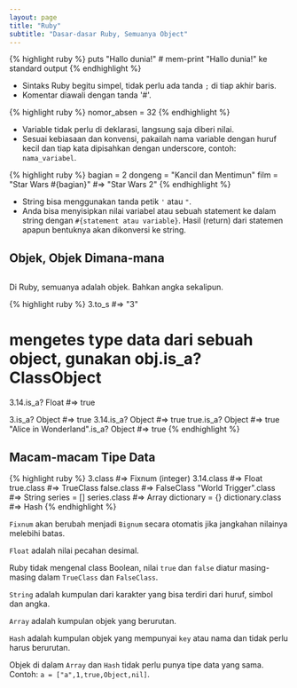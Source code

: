```yaml
---
layout: page
title: "Ruby"
subtitle: "Dasar-dasar Ruby, Semuanya Object"
---
```

{% highlight ruby %}
puts "Hallo dunia!" # mem-print "Hallo dunia!" ke standard output
{% endhighlight %}

* Sintaks Ruby begitu simpel, tidak perlu ada tanda `;` di tiap akhir baris. 
* Komentar diawali dengan tanda '#'.

{% highlight ruby %}
nomor_absen = 32
{% endhighlight %}

* Variable tidak perlu di deklarasi, langsung saja diberi nilai. 
* Sesuai kebiasaan dan konvensi, pakailah nama variable dengan huruf kecil dan tiap kata dipisahkan dengan underscore, contoh: `nama_variabel`.

{% highlight ruby %}
bagian = 2
dongeng = "Kancil dan Mentimun"
film = "Star Wars #{bagian}" #=> "Star Wars 2"
{% endhighlight %}

* String bisa menggunakan tanda petik `'` atau `"`. 
* Anda bisa menyisipkan nilai variabel atau sebuah statement ke dalam string dengan `#{statement atau variable}`. Hasil (return) dari statemen apapun bentuknya akan dikonversi ke string.

## Objek, Objek Dimana-mana

<p><img src="http://i.imgur.com/qjWFhMa.png" alt=""></p>

Di Ruby, semuanya adalah objek. Bahkan angka sekalipun.

{% highlight ruby %}
3.to_s #=> "3"

# mengetes type data dari sebuah object, gunakan obj.is_a? ClassObject
3.14.is_a? Float #=> true

3.is_a? Object #=> true
3.14.is_a? Object #=> true
true.is_a? Object #=> true
"Alice in Wonderland".is_a? Object #=> true
{% endhighlight %}

## Macam-macam Tipe Data

{% highlight ruby %}
3.class #=> Fixnum (integer)
3.14.class #=> Float
true.class #=> TrueClass 
false.class #=> FalseClass
"World Trigger".class #=> String
series = []
series.class #=> Array
dictionary = {}
dictionary.class #=> Hash
{% endhighlight %}

`Fixnum` akan berubah menjadi `Bignum` secara otomatis jika jangkahan nilainya melebihi batas.

`Float` adalah nilai pecahan desimal.

Ruby tidak mengenal class Boolean, nilai `true` dan `false` diatur masing-masing dalam `TrueClass` dan `FalseClass`.

`String` adalah kumpulan dari karakter yang bisa terdiri dari huruf, simbol dan angka.

`Array` adalah kumpulan objek yang berurutan. 

`Hash` adalah kumpulan objek yang mempunyai `key` atau nama dan tidak perlu harus berurutan.

Objek di dalam `Array` dan `Hash` tidak perlu punya tipe data yang sama. Contoh: `a = ["a",1,true,Object,nil]`.



